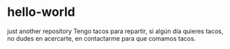# hello-world
just another repository 
Tengo tacos para repartir, si algún día quieres tacos, no dudes en acercarte, en contactarme para que comamos tacos.
